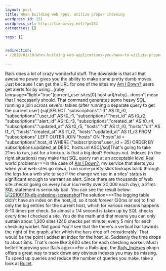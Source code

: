 ```yaml
--- 
layout: post
title: When building web apps, utilize proper indexing
wordpress_id: 251
wordpress_url: http://timharvey.net/?p=251
categories: []

tags: []


redirection:
- /2010/01/19/when-building-web-applications-you-have-to-utilize-proper-indexing/

---
```

Rails does a lot of crazy wonderful stuff. The downside is that all that awesome power gives you the ability to make some pretty dumb moves. Just because I can get the URL for one of the sites my [Am I Down?](http://www.AmIDownHQ.com/) users get alerts for by using...[ruby language="light=&quot;true"]current_user.sites[0].host.url[/ruby]...doesn't mean that I necessarily should. That command generates some heavy SQL, running a join across several tables (after running a separate query to get the current user):[sql]SELECT &quot;subscriptions&quot;.&quot;id&quot; AS t0_r0, &quot;subscriptions&quot;.&quot;user_id&quot; AS t0_r1, &quot;subscriptions&quot;.&quot;host_id&quot; AS t0_r2, &quot;subscriptions&quot;.&quot;alert_id&quot; AS t0_r3, &quot;subscriptions&quot;.&quot;created_at&quot; AS t0_r4, &quot;subscriptions&quot;.&quot;updated_at&quot; AS t0_r5, &quot;hosts&quot;.&quot;id&quot; AS t1_r0, &quot;hosts&quot;.&quot;url&quot; AS t1_r1, &quot;hosts&quot;.&quot;created_at&quot; AS t1_r2, &quot;hosts&quot;.&quot;updated_at&quot; AS t1_r3 FROM &quot;subscriptions&quot; LEFT OUTER JOIN &quot;hosts&quot; ON &quot;hosts&quot;.id = &quot;subscriptions&quot;.host_id WHERE (&quot;subscriptions&quot;.user_id = 35) ORDER BY subscriptions.updated_at DESC, hosts.url ASC[/sql]That's going to take 21ms to run, just for a lookup. Is that a big deal? Perhaps not. Indexes (in the right situations) may make that SQL query run at an acceptable level.Real world problems===In the case of [Am I Down?](http://www.AmIDownHQ.com/), my service that alerts you when your web sites go down, I run some pretty slick lookups back through the logs for a web site to see if the change we see in a sites' status is significant enough to warrant an alert. Since there are thousands of web site checks going on every hour (currently over 20,000 each day), a 21ms SQL statement is seriously bad. You can see the result below:[![20100119-db-indexing-screenshot](http://timharvey.net/wp-content/20100119_db_indexing_screenshot.png)](http://timharvey.net/wp-content/20100119_db_indexing_screenshot_full.png)The solution===The logging table didn't have an index on the host_id, so it took forever (20ms or so) to find only the log entries for the current host, which for various reasons happens 8-10 times per check. So almost a 1/4 second is taken up by SQL checks every time I checked a site. You do the math and that means you can only sustain about 1,200 sites (240 checks per minute, every 5 min) for each checking worker. Not good.You'll see that the there's a vertical bar towards the right of the graph, after which the bars drop off considerably. That would be the point I added an index for the host_id. Suddenly the time drops to about 3ms. That's more like 3,600 sites for each checking worker. Much better!Improving your Rails app===For a Rails app, the [Rails_Indexes](http://github.com/eladmeidar/rails_indexes) plugin offers a great way to track down any obvious indexes you may be missing. To speed up queries and reduce the number of queries you make, take a look at [Bullet](http://github.com/flyerhzm/bullet).
